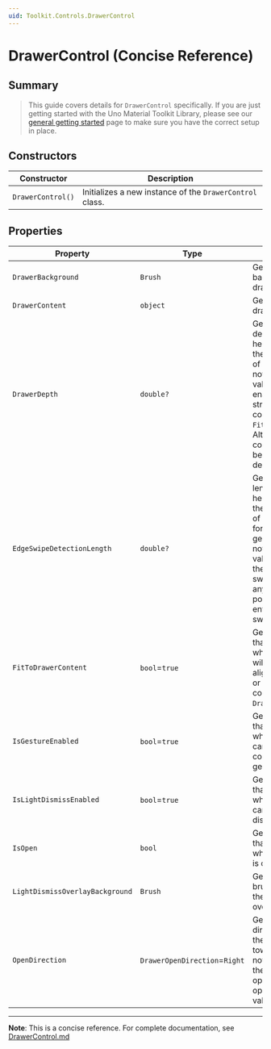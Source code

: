 ```yaml
---
uid: Toolkit.Controls.DrawerControl
---
```


# DrawerControl (Concise Reference)

## Summary

> This guide covers details for `DrawerControl` specifically. If you are just getting started with the Uno Material Toolkit Library, please see our [general getting started](../getting-started.md) page to make sure you have the correct setup in place.

## Constructors

| Constructor       | Description                                              |
|-------------------|----------------------------------------------------------|
| `DrawerControl()` | Initializes a new instance of the `DrawerControl` class. |

## Properties

| Property                        | Type                          | Description                                                                                                                                                                                                                                                                                |
|---------------------------------|-------------------------------|--------------------------------------------------------------------------------------------------------------------------------------------------------------------------------------------------------------------------------------------------------------------------------------------|
| `DrawerBackground`              | `Brush`                       | Gets or sets the background of the drawer.                                                                                                                                                                                                                                                 |
| `DrawerContent`                 | `object`                      | Gets or sets the drawer content.                                                                                                                                                                                                                                                           |
| `DrawerDepth`                   | `double?`                     | Get or sets the depth (width or height depending on the `OpenDirection`) of the drawer.<br/>note: The default value is null which enables fully stretched or fit the content (see: `FitToDrawerContent`). Alternatively, a concrete value can be set for a fixed depth.                    |
| `EdgeSwipeDetectionLength`      | `double?`                     | Gets or sets the length (width or height depending on the `OpenDirection`) of the area allowed for opening swipe gesture. <br/>note: By default, this value is null allowing the drawer to be swiped open from anywhere. Setting a positive value will enforce the edge swipe for opening. |
| `FitToDrawerContent`            | `bool`=`true`                 | Get or sets a value that indicates whether the drawer will fit to content and aligned to the edge or stretch to fill the control when `DrawerDepth` is null.                                                                                                                               |
| `IsGestureEnabled`              | `bool`=`true`                 | Get or sets a value that indicates whether the user can interact with the control using gesture.                                                                                                                                                                                           |
| `IsLightDismissEnabled`         | `bool`=`true`                 | Gets or sets a value that indicates whether the drawer can be light-dismissed.                                                                                                                                                                                                             |
| `IsOpen`                        | `bool`                        | Gets or sets a value that specifies whether the drawer is open.                                                                                                                                                                                                                            |
| `LightDismissOverlayBackground` | `Brush`                       | Gets or sets the brush used to paint the light dismiss overlay.                                                                                                                                                                                                                            |
| `OpenDirection`                 | `DrawerOpenDirection`=`Right` | Gets or sets the direction in which the drawer opens toward. <br/>note: The position of the drawer when opened is the opposite of this value.                                                                                                                                              |

---

**Note**: This is a concise reference. 
For complete documentation, see [DrawerControl.md](DrawerControl.md)